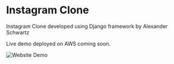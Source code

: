 # Instagram Clone
Instagram Clone developed using Django framework by Alexander Schwartz

Live demo deployed on AWS coming soon.

![Website Demo](/screenshots/demo.gif "All Maps")